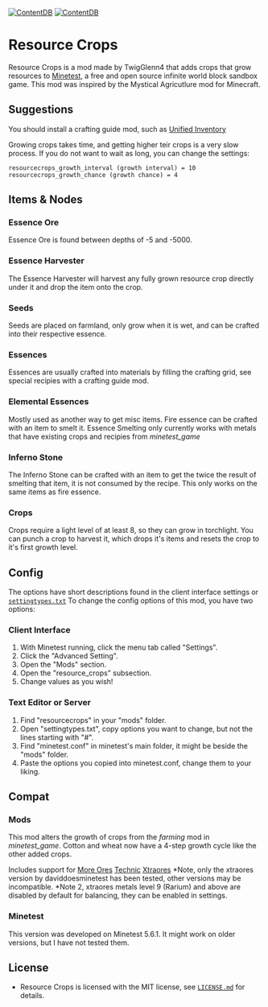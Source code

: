[![ContentDB](https://content.minetest.net/packages/TwigGlenn4/resource_crops/shields/title/)](https://content.minetest.net/packages/TwigGlenn4/resource_crops/)
[![ContentDB](https://content.minetest.net/packages/TwigGlenn4/resource_crops/shields/downloads/)](https://content.minetest.net/packages/TwigGlenn4/resource_crops/)

# Resource Crops

Resource Crops is a mod made by TwigGlenn4 that adds crops that grow resources to [Minetest](https://www.minetest.net/), 
a free and open source infinite world block sandbox game. This mod was inspired by the Mystical Agricutlure mod for Minecraft.

## Suggestions
You should install a crafting guide mod, such as [Unified Inventory](https://forum.minetest.net/viewtopic.php?t=3933)

Growing crops takes time, and getting higher teir crops is a very slow process.
If you do not want to wait as long, you can change the settings:

```
resourcecrops_growth_interval (growth interval) = 10
resourcecrops_growth_chance (growth chance) = 4
```

## Items & Nodes
### Essence Ore
Essence Ore is found between depths of -5 and -5000.
### Essence Harvester
The Essence Harvester will harvest any fully grown resource crop directly under it and drop the item onto the crop.
### Seeds
Seeds are placed on farmland, only grow when it is wet, and can be crafted into their respective essence.
### Essences 
Essences are usually crafted into materials by filling the crafting grid, see special recipies with a crafting guide mod.
### Elemental Essences
Mostly used as another way to get misc items. Fire essence can be crafted with an item to smelt it.
Essence Smelting only currently works with metals that have existing crops and recipies from *minetest_game*
### Inferno Stone
The Inferno Stone can be crafted with an item to get the twice the result of smelting that item, it is not consumed by the recipe.
This only works on the same items as fire essence.
### Crops
Crops require a light level of at least 8, so they can grow in torchlight. You can punch a crop to harvest it, 
which drops it's items and resets the crop to it's first growth level.


## Config
The options have short descriptions found in the client interface settings or [`settingtypes.txt`](settingtypes.txt)
To change the config options of this mod, you have two options:

### Client Interface
1. With Minetest running, click the menu tab called "Settings".
2. Click the "Advanced Setting".
3. Open the "Mods" section.
4. Open the "resource_crops" subsection.
5. Change values as you wish!

### Text Editor or Server
1. Find "resourcecrops" in your "mods" folder.
2. Open "settingtypes.txt", copy options you want to change, but not the lines starting with "#".
3. Find "minetest.conf" in minetest's main folder, it might be beside the "mods" folder.
4. Paste the options you copied into minetest.conf, change them to your liking.

## Compat
### Mods
This mod alters the growth of crops from the *farming* mod in *minetest_game*. Cotton and wheat now have a 4-step growth cycle like the other added crops. 

Includes support for 
[More Ores](https://forum.minetest.net/viewtopic.php?t=549) 
[Technic](https://forum.minetest.net/viewtopic.php?t=2538) 
[Xtraores](https://forum.minetest.net/viewtopic.php?t=12798)
*Note, only the xtraores version by daviddoesminetest has been tested, other versions may be incompatible.
*Note 2, xtraores metals level 9 (Rarium) and above are disabled by default for balancing, they can be enabled in settings.

### Minetest
This version was developed on Minetest 5.6.1.
It might work on older versions, but I have not tested them.

## License

- Resource Crops is licensed with the MIT license, see
  [`LICENSE.md`](LICENSE.md) for details.
